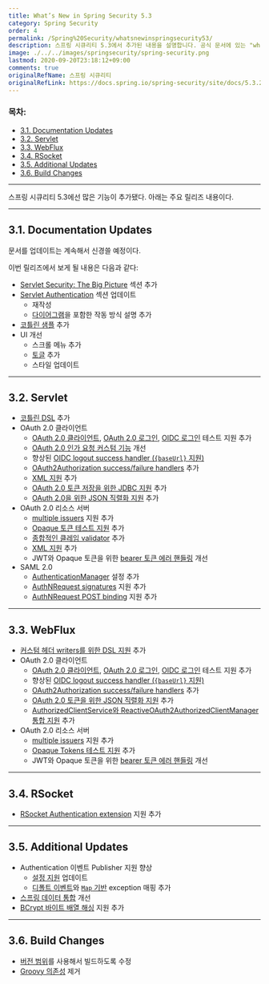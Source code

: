 ```yaml
---
title: What’s New in Spring Security 5.3
category: Spring Security
order: 4
permalink: /Spring%20Security/whatsnewinspringsecurity53/
description: 스프링 시큐리티 5.3에서 추가된 내용을 설명합니다. 공식 문서에 있는 "what's new" 챕터를 한국어로 번역한 문서입니다.
image: ./../../images/springsecurity/spring-security.png
lastmod: 2020-09-20T23:18:12+09:00
comments: true
originalRefName: 스프링 시큐리티
originalRefLink: https://docs.spring.io/spring-security/site/docs/5.3.2.RELEASE/reference/html5/#community
---
```


### 목차:

- [3.1. Documentation Updates](#31-documentation-updates)
- [3.2. Servlet](#32-servlet)
- [3.3. WebFlux](#33-webflux)
- [3.4. RSocket](#34-rsocket)
- [3.5. Additional Updates](#35-additional-updates)
- [3.6. Build Changes](#36-build-changes)

---

스프링 시큐리티 5.3에선 많은 기능이 추가됐다. 아래는 주요 릴리즈 내용이다. 

---

## 3.1. Documentation Updates

문서를 업데이트는 계속해서 신경쓸 예정이다.

이번 릴리즈에서 보게 될 내용은 다음과 같다:

- [Servlet Security: The Big Picture](../servletsecuritythebigpicture) 섹션 추가
- [Servlet Authentication](../authentication) 섹션 업데이트
  - 재작성
  - [다이어그램](../servletsecuritythebigpicture#servlet-delegatingfilterproxy-figure)을 포함한 작동 방식 설명 추가
- [코틀린 샘플](https://github.com/spring-projects/spring-security/tree/5.3.2.RELEASE/samples/boot/kotlin) 추가
- UI 개선
  - 스크롤 메뉴 추가
  - [토글](../authentication#10107-userdetailsservice) 추가
  - 스타일 업데이트

---

## 3.2. Servlet

- [코틀린 DSL](../kotlinconfiguration#171-httpsecurity) 추가
- OAuth 2.0 클라이언트
  - [OAuth 2.0 클라이언트](../testing#testing-oauth-20-clients), [OAuth 2.0 로그인](../testing#testing-oauth-20-login), [OIDC 로그인](../testing#testing-oidc-login) 테스트 지원 추가
  - [OAuth 2.0 인가 요청 커스텀 기능](https://github.com/spring-projects/spring-security/pull/7748) 개선
  - 향상된 [OIDC logout success handler (`{baseUrl}` 지원)](https://github.com/spring-projects/spring-security/issues/7842)
  - [OAuth2Authorization success/failure handlers](https://github.com/spring-projects/spring-security/issues/7840) 추가
  - [XML 지원](https://github.com/spring-projects/spring-security/issues/5184) 추가
  - [OAuth 2.0 토큰 저장을 위한 JDBC 지원](../securitydatabaseschema#224-oauth-20-client-schema) 추가
  - [OAuth 2.0을 위한 JSON 직렬화 지원](https://github.com/spring-projects/spring-security/issues/4886) 추가
- OAuth 2.0 리소스 서버
  - [multiple issuers](../oauth2#12320-multi-tenancy) 지원 추가
  - [Opaque 토큰 테스트 지원](../testing#testing-opaque-token-authentication) 추가
  - [종합적인 클레임 validator](../oauth2#configuring-a-custom-validator) 추가
  - [XML 지원](https://github.com/spring-projects/spring-security/issues/5185) 추가
  - JWT와 Opaque 토큰을 위한 [bearer 토큰 에러 핸들링](https://github.com/spring-projects/spring-security/pull/7826) 개선
- SAML 2.0
  - [AuthenticationManager](../saml2#configure-opensamlauthenticationprovider-as-an-authentication-manager) 설정 추가
  - [AuthNRequest signatures](https://github.com/spring-projects/spring-security/issues/7711) 지원 추가
  - [AuthNRequest POST binding](https://github.com/spring-projects/spring-security/pull/7759) 지원 추가

---

## 3.3. WebFlux

- [커스텀 헤더 writers를 위한 DSL 지원](https://github.com/spring-projects/spring-security/issues/7636) 추가
- OAuth 2.0 클라이언트
  - [OAuth 2.0 클라이언트](https://github.com/spring-projects/spring-security/issues/7910), [OAuth 2.0 로그인](https://github.com/spring-projects/spring-security/issues/7828), [OIDC 로그인](https://github.com/spring-projects/spring-security/issues/7680) 테스트 지원 추가
  - 향상된 [OIDC logout success handler (`{baseUrl}` 지원)](https://github.com/spring-projects/spring-security/issues/7842)
  - [OAuth2Authorization success/failure handlers](https://github.com/spring-projects/spring-security/issues/7699) 추가
  - [OAuth 2.0 토큰을 위한 JSON 직렬화 지원](https://github.com/spring-projects/spring-security/issues/4886) 추가
  - [AuthorizedClientService와 ReactiveOAuth2AuthorizedClientManager 통합 지원](https://github.com/spring-projects/spring-security/issues/7569) 추가
- OAuth 2.0 리소스 서버
  - [multiple issuers](../oauth2webflux#2534-multi-tenancy) 지원 추가
  - [Opaque Tokens 테스트 지원](https://github.com/spring-projects/spring-security/issues/7827) 추가
  - JWT와 Opaque 토큰을 위한 [bearer 토큰 에러 핸들링](https://github.com/spring-projects/spring-security/pull/7826) 개선

---

## 3.4. RSocket

- [RSocket Authentication extension](https://github.com/spring-projects/spring-security/issues/7935) 지원 추가

---

## 3.5. Additional Updates

- Authentication 이벤트 Publisher 지원 향상
  - [설정 지원](https://github.com/spring-projects/spring-security/pull/7802) 업데이트
  - [디폴트 이벤트](https://github.com/spring-projects/spring-security/issues/7825)와 [`Map` 기반](https://github.com/spring-projects/spring-security/issues/7824) exception 매핑 추가
- [스프링 데이터 통합](https://github.com/spring-projects/spring-security/issues/7891) 개선
- [BCrypt 바이트 배열 해싱](https://github.com/spring-projects/spring-security/issues/7661) 지원 추가

---

## 3.6. Build Changes

- [버전 범위](https://github.com/spring-projects/spring-security/issues/7788)를 사용해서 빌드하도록 수정
- [Groovy 의존성](https://github.com/spring-projects/spring-security/issues/4939) 제거

